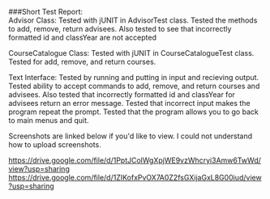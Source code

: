 ###Short Test Report:  
Advisor Class: Tested with jUNIT in AdvisorTest class. Tested the methods to add, remove, return advisees. 
Also tested to see that incorrectly formatted id and classYear are not accepted

CourseCatalogue Class: Tested with jUNIT in CourseCatalogueTest class. Tested for add, remove, and return courses.

Text Interface: Tested by running and putting in input and recieving output. 
Tested ability to accept commands to add, remove, and return courses and advisees.
Also tested that incorrectly formatted id and classYear for advisees return an error message.
Tested that incorrect input makes the program repeat the prompt.
Tested that the program allows you to go back to main menus and quit.

Screenshots are linked below if you'd like to view. I could not understand how to upload screenshots.

https://drive.google.com/file/d/1PptJColWgXpjWE9vzWhcryi3Amw6TwWd/view?usp=sharing
https://drive.google.com/file/d/1ZIKofxPvOX7A0Z2fsGXijaGxL8G00iud/view?usp=sharing
